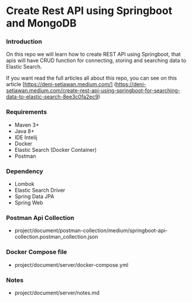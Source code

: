 # Create Rest API using Springboot and MongoDB

### Introduction
On this repo we will learn how to create REST API using Springboot, 
that apis will have CRUD function for connecting, storing and searching data to Elastic Search. 

If you want read the full articles all about this repo, you can see on this article [https://deni-setiawan.medium.com/] (https://deni-setiawan.medium.com/create-rest-api-using-springboot-for-searching-data-to-elastic-search-8ee3c0fa2ec9)

### Requirements
- Maven 3+
- Java 8+
- IDE Intelij
- Docker
- Elastic Search (Docker Container)
- Postman 

### Dependency
- Lombok
- Elastic Search Driver
- Spring Data JPA
- Spring Web

### Postman Api Collection
- project/document/postman-collection/medium/springboot-api-collection.postman_collection.json

### Docker Compose file
- project/document/server/docker-compose.yml

### Notes
- project/document/server/notes.md





